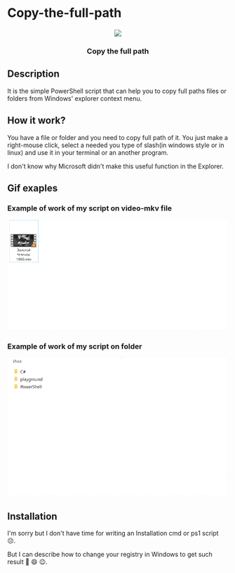 # Copy-the-full-path

<div>
<p align="center">
    <img align="center" src="logo.ico" />
</p>
<h3  align="center">Copy the full path</h3>
</div>

## Description
It is the simple PowerShell script that can help you to copy full paths files or folders from Windows' explorer context menu.

## How it work?
You have a file or folder and you need to copy full path of it. You just make a right-mouse click, select a needed you type of slash(in windows style or in linux) and use it in your terminal or an another program.

I don't know why Microsoft didn't make this useful function in the Explorer.

## Gif exaples
### Example of work of my script on video-mkv file
![](FileExample.gif)

### Example of work of my script on folder 
![](FolderExample.gif)

## Installation
I'm sorry but I don't have time for writing an Installation cmd or ps1 script 😔. 

But I can describe how to change your registry in Windows to get such result 🥳 😄 😉.